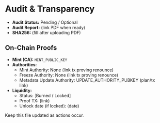 # Audit & Transparency

- **Audit Status:** Pending / Optional
- **Audit Report:** (link PDF when ready)
- **SHA256:** (fill after uploading PDF)

## On-Chain Proofs
- **Mint (CA):** `MINT_PUBLIC_KEY`
- **Authorities:**
  - Mint Authority: None (link tx proving renounce)
  - Freeze Authority: None (link tx proving renounce)
  - Metadata Update Authority: UPDATE_AUTHORITY_PUBKEY (plan/tx link)
- **Liquidity:**
  - Status: [Burned / Locked]
  - Proof TX: (link)
  - Unlock date (if locked): (date)

Keep this file updated as actions occur.
